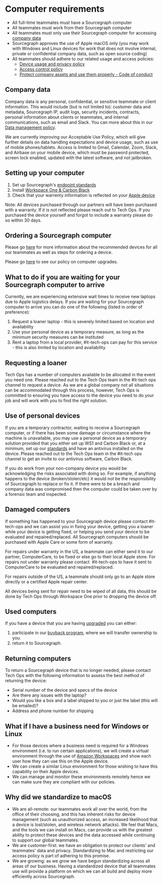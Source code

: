 # Computer requirements

- All full-time teammates must have a Sourcegraph computer
- All teammates must work from their Sourcegraph computer
- All teammates must only use their Sourcegraph computer for accessing [company data](#company-data)
- Sourcegraph approves the use of Apple macOS only (you may work with Windows and Linux devices for work that does not involve internal, private or confidential company data, such as open source coding)
- All teammates should adhere to our related usage and access policies:
  - [Device usage and privacy policy](../process/team_device_usage_privacy.md)
  - [Access control policy](../../../company-info-and-process/policies/access-control-policy.md)
  - [Protect company assets and use them properly - Code of conduct](../../../company-info-and-process/communication/code_of_conduct.md#respect-others-and-their-property-and-confidential-information)

## Company data

Company data is any personal, confidential, or sensitive teammate or client information. This would include (but is not limited to): customer data and metadata, Sourcegraph IP, audit logs, security incidents, contracts, personal information about clients or teammates, and internal communications, such as email and Slack. You can more about this in our [Data management policy](../../../company-info-and-process/policies/index.md).

We are currently improving our Acceptable Use Policy, which will give further details on data handling expectations and device usage, such as use of mobile phones/tablets. Access is limited to Gmail, Calendar, Zoom, Slack, and Airbase on your mobile device, which must be password protected, screen lock enabled, updated with the latest software, and not jailbroken.

## Setting up your computer

1. Set up Sourcegraph's [endpoint standards](../process/internal-security/computer-standards.md)
2. Install [Workspace One & Carbon Black](../tools/endpoint-antivirus.md)
3. Check that your warrenty information is reflected on your [Apple device](https://support.apple.com/en-us/HT202741)

Note: All devices purchased through our partners will have been purchased with a warranty. If it is not reflected please reach out to Tech Ops. If you purchased the device yourself and forgot to include a warranty please do so within 30 days.

## Ordering a Sourcegraph computer

Please go [here](../../../benefits-pay-perks/benefits-perks/spending-company-money.md#computers) for more information about the recommended devices for all our teammates as well as steps for ordering a device.

Please go [here](../../../benefits-pay-perks/benefits-perks/spending-company-money.md#laptop-upgrade) to see our policy on computer upgrades.

## What to do if you are waiting for your Sourcegraph computer to arrive

Currently, we are experiencing extensive wait times to receive new laptops due to Apple logistics delays. If you are waiting for your Sourcegraph computer to arrive you can do one of the following (listed in order of preference):

1. Request a loaner laptop - this is severely limited based on location and availability
1. Use your personal device as a temporary measure, as long as the minimum security measures can be instituted
1. Rent a laptop from a local provider, #it-tech-ops can pay for this service - this is also limited by location and availability

## Requesting a loaner

Tech Ops has a number of computers available to be allocated in the event you need one. Please reached out to the Tech Ops team in the #it-tech ops channel to request a device. As we are a global company not all situations can be accommodated through this process, however, Tech Ops is committed to ensuring you have access to the device you need to do your job and will work with you to find the right solution.

## Use of personal devices

If you are a temporary contractor, waiting to receive a Sourcegraph computer, or if there has been some damage or circumstance where the machine is unavailable, you may use a personal device as a temporary solution provided that you either set up WS1 and Carbon Black or, at a minimum, set up our [standards](../process/internal-security/computer-standards.md) and have an antivirus installed on the device. Please reached out to the Tech Ops team in the #it-tech ops channel to get an invite to our antivirus software, Carbon Black.

If you do work from your non-company device you would be acknowledging the risks associated with doing so. For example, if anything happens to the device (broken/stolen/etc) it would not be the responsibility of Sourcegraph to replace or fix it. If there were to be a breach and company data was compromised then the computer could be taken over by a forensic team and inspected.

## Damaged computers

If something has happened to your Sourcegraph device please contact #it-tech-ops and we can assist you in fixing your device, getting you a loaner while your device is getting fixed, or helping you send your device to be evaluated and repaired/replaced. All Sourcegraph computers should be purchased with Apple Care or some form of warranty.

For repairs under warranty in the US, a teammate can either send it to our partner, ComputerCare, to be fixed or else go to their local Apple store. For repairs not under warranty please contact  #it-tech-ops to have it sent to ComputerCare to be evaluated and repaired/replaced.

For repairs outside of the US, a teammate should only go to an Apple store directly or a certified Apple repair center.

All devices being sent for repair need to be wiped of all data, this should be done by Tech Ops through Workspace One prior to dropping the device off.

## Used computers

If you have a device that you are having [upgraded](../../../benefits-pay-perks/benefits-perks/spending-company-money.md#laptop-upgrade) you can either:

1. participate in our [buyback program](../process/buyback.md), where we will transfer ownership to you.
2. return it to Sourcegraph.

## Returning computers

To return a Sourcegraph device that is no longer needed, please contact Tech Ops with the following information to assess the best method of returning the device:

- Serial number of the device and specs of the device
- Are there any issues with the laptop?
- Would you like a box and a label shipped to you or just the label (this will be emailed)?
- Address and phone number for shipping

## What if I have a business need for Windows or Linux

- For those devices where a business need is required for a Windows environment (i.e. to run certain applications), we will create a virtual environment through the use of [Amazon Workspaces](https://aws.amazon.com/workspaces/) and show each user how they can use this on the Apple device.
- We can create a similar Linux environment for those wishing to have this capability on their Apple devices.
- We can manage and monitor these environments remotely hence we can make sure they are compliant with our policies.

## Why did we standardize to macOS

- We are all-remote: our teammates work all over the world, from the office of their choosing, and this has inherent risks for device management (such as unauthorized access, an increased likelihood that a device is lost/stolen, and wireless network attacks). We feel that Macs, and the tools we can install on Macs, can provide us with the greatest ability to protect these devices and the data accessed while continuing to support our global teammates.
- We are customer-first: we have an obligation to protect our clients' and teammates' data and privacy. Standardizing to Mac and restricting our access policy is part of adhering to this promise.
- We are growing: as we grow we have begun standardizing across all areas of our business. Having a standardized device that all teammates use will provide a platform on which we can all build and deploy more efficiently across Sourcegraph.
